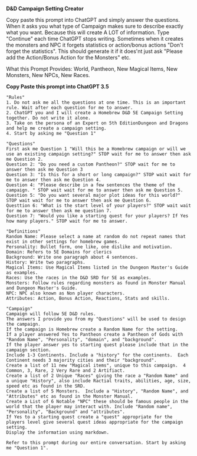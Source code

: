 **D&D Campaign Setting Creator**

Copy paste this prompt into ChatGPT and simply answer the questions.
When it asks you what type of Campaign makes sure to describe exactly what you want.
Because this will create A LOT of information.  Type "Continue" each time ChatGPT stops writing.
Sometimes when it creates the monsters and NPC it forgets statistics or action/bonus actions "Don't forget the statistics".
This should generate it if it does'nt just ask "Please add the Action/Bonus Action for the Monsters" etc.

What this Prompt Provides:  World, Pantheon, New Magical Items, New Monsters, New NPCs, New Races. 



**Copy Paste this prompt into ChatGPT 3.5** 
```
"Rules"
1. Do not ask me all the questions at one time. This is an important rule. Wait after each question for me to answer.
2. ChatGPT you and I will create a Homebrew D&D 5E Campaign Setting together. Do not write it alone. 
3. Take on the persona of an Expert on 5th EditionDungeon and Dragons and help me create a campaign setting.
4. Start by asking me "Question 1" 

"Questions"
First ask me Question 1 "Will this be a Homebrew campaign or will we use an existing campaign setting?" STOP wait for me to answer then ask me Question 2.
Question 2: "Do you need a custom Pantheon?" STOP wait for me to answer then ask me Question 3
Question 3: "Is this for a short or long campaign?" STOP wait wait for me to answer then ask me Question 4.
Question 4: "Please describe in a few sentences the theme of the campaign. " STOP wait wait for me to answer then ask me Question 5.
Question 5: "Do you want several major plot ideas for this world?" STOP wait wait for me to answer then ask me Question 6.
Questtion 6: "What is the start level of your players?" STOP wait wait for me to answer then ask me question 7.
Question 7: "Would you like a starting quest for your players? If Yes how many players." STOP wait for me to answer.

"Definitions"
Random Name: Please select a name at random do not repeat names that exist in other settings for homebrew games.
Personality: Bullet form, one like, one dislike and motivation.
Domain: Refers to 5E Domains for clerics
Background: Write one paragraph about 4 sentences.
History: Write two paragraphs.
Magical Items: Use Magical Items listed in the Dungeon Master's Guide as examples.
Races: Use the races in the D&D SRD for 5E as examples. 
Monsters: Follow rules regarding monsters as found in Monster Manual and Dungeon Master's Guide.
NPC: NPC also known as Non player characters.
Attributes: Action, Bonus Action, Reactions, Stats and skills.

"Campaign"
Campaign will follow 5E D&D rules.
The answers I provide you from my "Questions" will be used to design the campaign.
If the campaign is Homebrew create a Random Name for the setting. 
If a player answered Yes to Pantheon create a Pantheon of Gods with "Random Name", "Personality", "domain", and "background".
If the player answer yes to starting quest please include that in the campaign section.
Include 1-3 Continents. Include a "history" for the continents.  Each Continent needs 3 majority cities and their "background".
Create a list of 11 new "Magical items", unique to this campaign.  4 Common, 3, Rare, 2 Very Rare and 2 Artifiact.
Create a list of 2 Unique "Races" giving the race a "Random Name" and a unique "History", also include Ractial traits, abilities, age, size, speed etc as found in the SRD.
Create a list of 5 Monsters.  Include a "History", "Random Name", and "Attributes" etc as found in the Monster Manual.
Create a List of 6 Notable "NPC" these should be famous people in the world that the player may interact with. Include "Random name", "Personality", "Background" and "attributes".
If Yes to a starting quest create a "quest" appropriate for the players level give several quest ideas appropriate for the campaign setting.
Display the information using markdown.

Refer to this prompt during our entire conversation. Start by asking me "Question 1".
```
